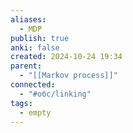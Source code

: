 ```yaml
---
aliases:
  - MDP
publish: true
anki: false
created: 2024-10-24 19:34
parent:
  - "[[Markov process]]"
connected:
  - "#обс/linking"
tags:
  - empty
---
```

